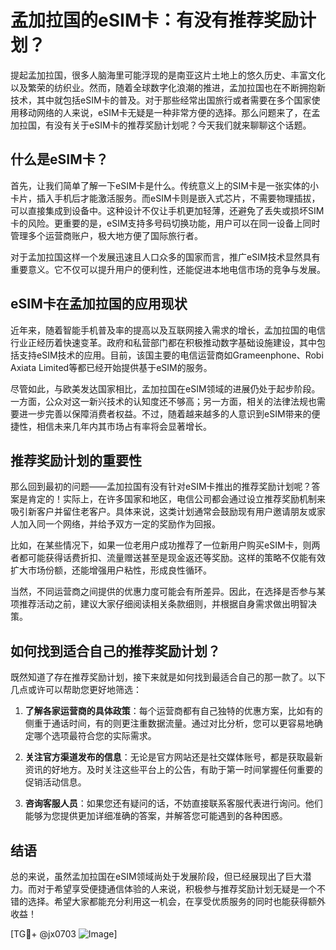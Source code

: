 # 孟加拉国的eSIM卡：有没有推荐奖励计划？

提起孟加拉国，很多人脑海里可能浮现的是南亚这片土地上的悠久历史、丰富文化以及繁荣的纺织业。然而，随着全球数字化浪潮的推进，孟加拉国也在不断拥抱新技术，其中就包括eSIM卡的普及。对于那些经常出国旅行或者需要在多个国家使用移动网络的人来说，eSIM卡无疑是一种非常方便的选择。那么问题来了，在孟加拉国，有没有关于eSIM卡的推荐奖励计划呢？今天我们就来聊聊这个话题。

## 什么是eSIM卡？

首先，让我们简单了解一下eSIM卡是什么。传统意义上的SIM卡是一张实体的小卡片，插入手机后才能激活服务。而eSIM卡则是嵌入式芯片，不需要物理插拔，可以直接集成到设备中。这种设计不仅让手机更加轻薄，还避免了丢失或损坏SIM卡的风险。更重要的是，eSIM支持多号码切换功能，用户可以在同一设备上同时管理多个运营商账户，极大地方便了国际旅行者。

对于孟加拉国这样一个发展迅速且人口众多的国家而言，推广eSIM技术显然具有重要意义。它不仅可以提升用户的便利性，还能促进本地电信市场的竞争与发展。

## eSIM卡在孟加拉国的应用现状

近年来，随着智能手机普及率的提高以及互联网接入需求的增长，孟加拉国的电信行业正经历着快速变革。政府和私营部门都在积极推动数字基础设施建设，其中包括支持eSIM技术的应用。目前，该国主要的电信运营商如Grameenphone、Robi Axiata Limited等都已经开始提供基于eSIM的服务。

尽管如此，与欧美发达国家相比，孟加拉国在eSIM领域的进展仍处于起步阶段。一方面，公众对这一新兴技术的认知度还不够高；另一方面，相关的法律法规也需要进一步完善以保障消费者权益。不过，随着越来越多的人意识到eSIM带来的便捷性，相信未来几年内其市场占有率将会显著增长。

## 推荐奖励计划的重要性

那么回到最初的问题——孟加拉国有没有针对eSIM卡推出的推荐奖励计划呢？答案是肯定的！实际上，在许多国家和地区，电信公司都会通过设立推荐奖励机制来吸引新客户并留住老客户。具体来说，这类计划通常会鼓励现有用户邀请朋友或家人加入同一个网络，并给予双方一定的奖励作为回报。

比如，在某些情况下，如果一位老用户成功推荐了一位新用户购买eSIM卡，则两者都可能获得话费折扣、流量赠送甚至是现金返还等奖励。这样的策略不仅能有效扩大市场份额，还能增强用户粘性，形成良性循环。

当然，不同运营商之间提供的优惠力度可能会有所差异。因此，在选择是否参与某项推荐活动之前，建议大家仔细阅读相关条款细则，并根据自身需求做出明智决策。

## 如何找到适合自己的推荐奖励计划？

既然知道了存在推荐奖励计划，接下来就是如何找到最适合自己的那一款了。以下几点或许可以帮助您更好地筛选：

1. **了解各家运营商的具体政策**：每个运营商都有自己独特的优惠方案，比如有的侧重于通话时间，有的则更注重数据流量。通过对比分析，您可以更容易地确定哪个选项最符合您的实际需求。
   
2. **关注官方渠道发布的信息**：无论是官方网站还是社交媒体账号，都是获取最新资讯的好地方。及时关注这些平台上的公告，有助于第一时间掌握任何重要的促销活动信息。
   
3. **咨询客服人员**：如果您还有疑问的话，不妨直接联系客服代表进行询问。他们能够为您提供更加详细准确的答案，并解答您可能遇到的各种困惑。

## 结语

总的来说，虽然孟加拉国在eSIM领域尚处于发展阶段，但已经展现出了巨大潜力。而对于希望享受便捷通信体验的人来说，积极参与推荐奖励计划无疑是一个不错的选择。希望大家都能充分利用这一机会，在享受优质服务的同时也能获得额外收益！

[TG💪+ @jx0703 ![Image](https://github.com/user-attachments/assets/dbca1d08-cadb-493c-b0ec-ad6f7a83f270)]